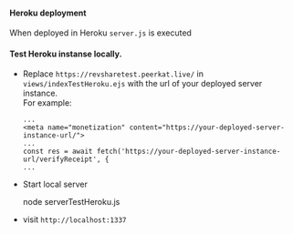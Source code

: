 #### Heroku deployment
  When deployed in Heroku `server.js` is executed 
 
#### Test Heroku instanse locally.
  
  - Replace `https://revsharetest.peerkat.live/` in `views/indexTestHeroku.ejs` with the url of your deployed server instance. <br>
    For example:

        ...
        <meta name="monetization" content="https://your-deployed-server-instance-url/">
        ...
        const res = await fetch('https://your-deployed-server-instance-url/verifyReceipt', {
        ...

  - Start local server 
  
      node serverTestHeroku.js

  - visit `http://localhost:1337`
